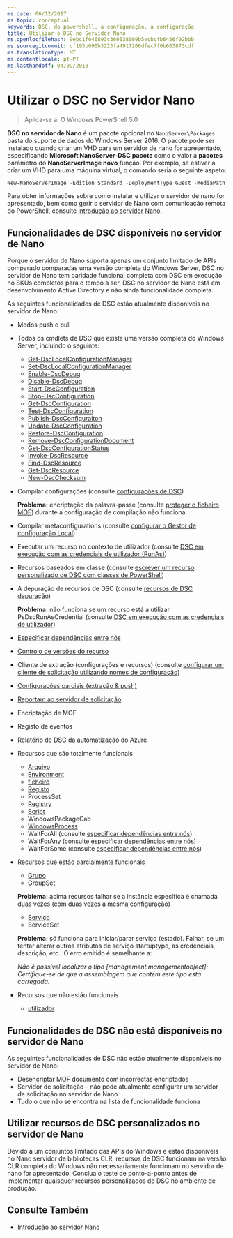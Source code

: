 ```yaml
---
ms.date: 06/12/2017
ms.topic: conceptual
keywords: DSC, do powershell, a configuração, a configuração
title: Utilizar o DSC no Servidor Nano
ms.openlocfilehash: 9ebc1f046893c360538009b5ecbcfb6456f92bbb
ms.sourcegitcommit: cf195b090b3223fa4917206dfec7f0b603873cdf
ms.translationtype: MT
ms.contentlocale: pt-PT
ms.lasthandoff: 04/09/2018
---
```

# <a name="using-dsc-on-nano-server"></a>Utilizar o DSC no Servidor Nano

> Aplica-se a: O Windows PowerShell 5.0

**DSC no servidor de Nano** é um pacote opcional no `NanoServer\Packages` pasta do suporte de dados do Windows Server 2016. O pacote pode ser instalado quando criar um VHD para um servidor de nano for apresentado, especificando **Microsoft NanoServer-DSC pacote** como o valor a **pacotes** parâmetro do **NanoServerImage novo**  função. Por exemplo, se estiver a criar um VHD para uma máquina virtual, o comando seria o seguinte aspeto:

```powershell
New-NanoServerImage -Edition Standard -DeploymentType Guest -MediaPath f:\ -BasePath .\Base -TargetPath .\Nano1\Nano.vhd -ComputerName Nano1 -Packages Microsoft-NanoServer-DSC-Package
```

Para obter informações sobre como instalar e utilizar o servidor de nano for apresentado, bem como gerir o servidor de Nano com comunicação remota do PowerShell, consulte [introdução ao servidor Nano](https://technet.microsoft.com/library/mt126167.aspx).


## <a name="dsc-features-available-on-nano-server"></a>Funcionalidades de DSC disponíveis no servidor de Nano

 Porque o servidor de Nano suporta apenas um conjunto limitado de APIs comparado comparadas uma versão completa do Windows Server, DSC no servidor de Nano tem paridade funcional completa com DSC em execução no SKUs completos para o tempo a ser. DSC no servidor de Nano está em desenvolvimento Active Directory e não ainda funcionalidade completa.

 As seguintes funcionalidades de DSC estão atualmente disponíveis no servidor de Nano:


* Modos push e pull

* Todos os cmdlets de DSC que existe uma versão completa do Windows Server, incluindo o seguinte:
  * [Get-DscLocalConfigurationManager](https://technet.microsoft.com/library/dn407378.aspx)
  * [Set-DscLocalConfigurationManager](https://technet.microsoft.com/library/dn521621.aspx)
  * [Enable-DscDebug](https://technet.microsoft.com/en-us/library/mt517870.aspx)
  * [Disable-DscDebug](https://technet.microsoft.com/en-us/library/mt517872.aspx)
  * [Start-DscConfiguration](https://technet.microsoft.com/en-us/library/dn521623.aspx)
  * [Stop-DscConfiguration](https://technet.microsoft.com/en-us/library/mt143542.aspx)
  * [Get-DscConfiguration](https://technet.microsoft.com/en-us/library/dn407379.aspx)
  * [Test-DscConfiguration](https://technet.microsoft.com/en-us/library/dn407382.aspx)
  * [Publish-DscConfiguraiton](https://technet.microsoft.com/en-us/library/mt517875.aspx)
  * [Update-DscConfiguration](https://technet.microsoft.com/en-us/library/mt143541.aspx)
  * [Restore-DscConfiguration](https://technet.microsoft.com/en-us/library/dn407383.aspx)
  * [Remove-DscConfigurationDocument](https://technet.microsoft.com/en-us/library/mt143544.aspx)
  * [Get-DscConfigurationStatus](https://technet.microsoft.com/en-us/library/mt517868.aspx)
  * [Invoke-DscResource](https://technet.microsoft.com/en-us/library/mt517869.aspx)
  * [Find-DscResource](https://technet.microsoft.com/en-us/library/mt517874.aspx)
  * [Get-DscResource](https://technet.microsoft.com/en-us/library/dn521625.aspx)
  * [New-DscChecksum](https://technet.microsoft.com/en-us/library/dn521622.aspx)

* Compilar configurações (consulte [configurações de DSC](configurations.md))

  **Problema:** encriptação da palavra-passe (consulte [proteger o ficheiro MOF](securemof.md)) durante a configuração de compilação não funciona.

* Compilar metaconfigurations (consulte [configurar o Gestor de configuração Local](metaConfig.md))

* Executar um recurso no contexto de utilizador (consulte [DSC em execução com as credenciais de utilizador (RunAs)](runAsUser.md))

* Recursos baseados em classe (consulte [escrever um recurso personalizado de DSC com classes de PowerShell](authoringResourceClass.md))

* A depuração de recursos de DSC (consulte [recursos de DSC depuração](debugresource.md))

  **Problema:** não funciona se um recurso está a utilizar PsDscRunAsCredential (consulte [DSC em execução com as credenciais de utilizador](runAsUser.md))

* [Especificar dependências entre nós](crossNodeDependencies.md)

* [Controlo de versões do recurso](sxsResource.md)

* Cliente de extração (configurações e recursos) (consulte [configurar um cliente de solicitação utilizando nomes de configuração](pullClientConfigNames.md))

* [Configurações parciais (extração & push)](partialConfigs.md)

* [Reportam ao servidor de solicitação](reportServer.md)

* Encriptação de MOF

* Registo de eventos

* Relatório de DSC da automatização do Azure

* Recursos que são totalmente funcionais
  * [Arquivo](archiveResource.md)
  * [Environment](environmentResource.md)
  * [ficheiro](fileResource.md)
  * [Registo](logResource.md)
  * ProcessSet
  * [Registry](registryResource.md)
  * [Script](scriptResource.md)
  * WindowsPackageCab
  * [WindowsProcess](windowsProcessResource.md)
  * WaitForAll (consulte [especificar dependências entre nós](crossNodeDependencies.md))
  * WaitForAny (consulte [especificar dependências entre nós](crossNodeDependencies.md))
  * WaitForSome (consulte [especificar dependências entre nós](crossNodeDependencies.md))

* Recursos que estão parcialmente funcionais
  * [Grupo](groupResource.md)
  * GroupSet

  **Problema:** acima recursos falhar se a instância específica é chamada duas vezes (com duas vezes a mesma configuração)

  * [Serviço](serviceResource.md)
  * ServiceSet

  **Problema:** só funciona para iniciar/parar serviço (estado). Falhar, se um tentar alterar outros atributos de serviço startuptype, as credenciais, descrição, etc.. O erro emitido é semelhante a:

  *Não é possível localizar o tipo [management.managementobject]: Certifique-se de que a assemblagem que contém este tipo está carregada.*

* Recursos que não estão funcionais
  * [utilizador](userResource.md)


## <a name="dsc-features-not-available-on-nano-server"></a>Funcionalidades de DSC não está disponíveis no servidor de Nano

As seguintes funcionalidades de DSC não estão atualmente disponíveis no servidor de Nano:

* Desencriptar MOF documento com incorrectas encriptados
* Servidor de solicitação – não pode atualmente configurar um servidor de solicitação no servidor de Nano
* Tudo o que não se encontra na lista de funcionalidade funciona

## <a name="using-custom-dsc-resources-on-nano-server"></a>Utilizar recursos de DSC personalizados no servidor de Nano

Devido a um conjuntos limitado das APIs do Windows e estão disponíveis no Nano servidor de bibliotecas CLR, recursos de DSC funcionam na versão CLR completa do Windows não necessariamente funcionam no servidor de nano for apresentado.
Conclua o teste de ponto-a-ponto antes de implementar quaisquer recursos personalizados do DSC no ambiente de produção.

## <a name="see-also"></a>Consulte Também
- [Introdução ao servidor Nano](https://technet.microsoft.com/library/mt126167.aspx)